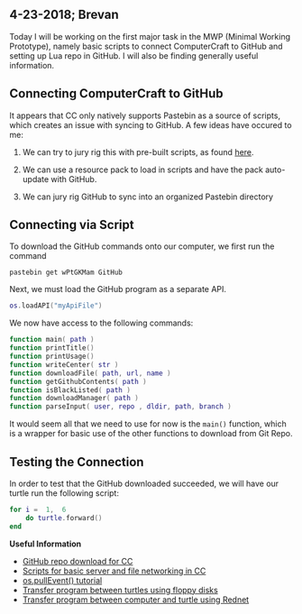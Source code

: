  4-23-2018; Brevan
 -
Today I will be working on the first major task in the MWP (Minimal Working Prototype), namely basic scripts to connect ComputerCraft to GitHub and setting up Lua repo in GitHub. I will also be finding generally useful information.

## Connecting ComputerCraft to GitHub

It appears that CC only natively supports Pastebin as a source of scripts, which creates an issue with syncing to GitHub. A few ideas have occured to me:

 1.  We can try to jury rig this with pre-built scripts, as found [here](http://www.computercraft.info/forums2/index.php?/topic/4072-github-repository-downloader/). 
 
 2. We can use a resource pack to load in scripts and have the pack auto-update with GitHub.
 
 3. We can jury rig GitHub to sync into an organized Pastebin directory

## Connecting via Script
To download the GitHub commands onto our computer, we first run the command
```
pastebin get wPtGKMam GitHub
```
Next, we must load the GitHub program as a separate API.
```lua
os.loadAPI("myApiFile")
```
We now have access to the following commands:
```lua
function main( path )
function printTitle()
function printUsage()
function writeCenter( str )
function downloadFile( path, url, name )
function getGithubContents( path )
function isBlackListed( path )
function downloadManager( path )
function parseInput( user, repo , dldir, path, branch )
```
It would seem all that we need to use for now is the ```main()``` function, which is a wrapper for basic use of the other functions to download from Git Repo.
## Testing the Connection
 
 In order to test that the GitHub downloaded succeeded, we will have our turtle run the following script:
```lua
for i =  1,  6
	do turtle.forward() 
end
```
**Useful Information**
- [GitHub repo download for CC](http://www.computercraft.info/forums2/index.php?/topic/4072-github-repository-downloader/)
- [Scripts for basic server and file networking in CC](https://github.com/lyqyd/ComputerCraft-LyqydNet)
- [os.pullEvent() tutorial](http://www.computercraft.info/forums2/index.php?/topic/1516-ospullevent-what-is-it-and-how-is-it-useful/)
- [Transfer program between turtles using floppy disks](http://www.computercraft.info/forums2/index.php?/topic/7846-transfer-a-program-to-another-turtle/)
- [Transfer program between computer and turtle using Rednet](https://gaming.stackexchange.com/questions/247948/how-to-make-a-turtle-run-a-program-over-the-modem-api-in-computercraft)
<!--stackedit_data:
eyJoaXN0b3J5IjpbODkzNzYzNTc4LDU5NzA0Njg2NiwxNTE4Nz
I5MjE0LDE3NDk3MDM3NTQsLTEzNjI2NzEzMDAsMzAwMTQzNDA5
LC03OTE4OTk1NDMsMjAzODAzMjQwMSwzNjY3NjQ4NzYsLTEwMj
E4NjU4NzUsLTExMTY4NTg2MiwtMjA3NDU4MTk1N119
-->
<!--stackedit_data:
eyJoaXN0b3J5IjpbLTE3OTYzOTkyMDksMTI4NjcxNDA0NywzNT
MzNzc3NDYsMTk3MjgwODA5MF19
-->
